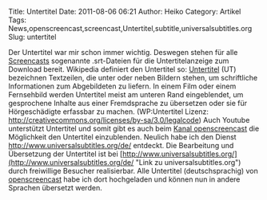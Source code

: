Title: Untertitel
Date: 2011-08-06 06:21
Author: Heiko
Category: Artikel
Tags: News,openscreencast,screencast,Untertitel,subtitle,universalsubtitles.org
Slug: untertitel

Der Untertitel war mir schon immer wichtig. Deswegen stehen für alle
[Screencasts](http://de.wikipedia.org/wiki/Screencast "Screencast") sogenannte
.srt-Dateien für die Untertitelanzeige zum Download bereit. Wikipedia
definiert den Untertitel so:
[Untertitel](http://de.wikipedia.org/wiki/Untertitel "Untertitel") (UT)
bezeichnen Textzeilen, die unter oder neben Bildern stehen, um schriftliche
Informationen zum Abgebildeten zu liefern. In einem Film oder einem
Fernsehbild werden Untertitel meist am unteren Rand eingeblendet, um
gesprochene Inhalte aus einer Fremdsprache zu übersetzen oder sie für
Hörgeschädigte erfassbar zu machen. (WP:Untertitel Lizenz:
<http://creativecommons.org/licenses/by-sa/3.0/legalcode>) Auch Youtube
unterstützt Untertitel und somit gibt es auch beim [Kanal
openscreencast](http://youtube.com/user/openscreencast "Link zu youtube") die
Möglichkeit den Untertitel einzublenden. Neulich habe ich den Dienst
<http://www.universalsubtitles.org/de/> entdeckt. Die Bearbeitung und
Übersetzung der Untertitel ist bei
[http://www.universalsubtitles.org/](http://www.universalsubtitles.org/de/
"Link zu universalsubtitles.org") durch freiwillige Besucher realisierbar.
Alle Untertitel (deutschsprachig) von
[openscreencast](http://www.universalsubtitles.org/de/profiles/profile/openscreencast/
"Link zu universalsubtitles.org openscreencast") habe ich dort hochgeladen und
können nun in andere Sprachen übersetzt werden.


